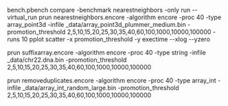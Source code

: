 bench.pbench compare -benchmark nearestneighbors -only run --virtual_run
prun nearestneighbors.encore -algorithm encore -proc 40 -type array_point3d -infile _data/array_point3d_plummer_medium.bin -promotion_threshold 2,5,10,15,20,25,30,35,40,60,100,1000,10000,100000 -runs 10
pplot scatter -x promotion_threshold -y exectime --xlog --yzero


prun suffixarray.encore -algorithm encore -proc 40 -type string -infile _data/chr22.dna.bin -promotion_threshold 2,5,10,15,20,25,30,35,40,60,100,1000,10000,100000

prun removeduplicates.encore -algorithm encore -proc 40 -type array_int -infile _data/array_int_random_large.bin -promotion_threshold 2,5,10,15,20,25,30,35,40,60,100,1000,10000,100000